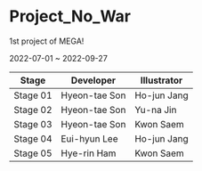 # Project_No_War

1st project of MEGA!

2022-07-01 ~ 2022-09-27

|    Stage     |   Developer   | Illustrator  |
| ------------ | ------------- | ------------ |
|   Stage 01   | Hyeon-tae Son | Ho-jun Jang  |
|   Stage 02   | Hyeon-tae Son |  Yu-na Jin   |
|   Stage 03   | Hyeon-tae Son |  Kwon Saem   |
|   Stage 04   | Eui-hyun Lee  | Ho-jun Jang  |
|   Stage 05   |  Hye-rin Ham  |  Kwon Saem   |


